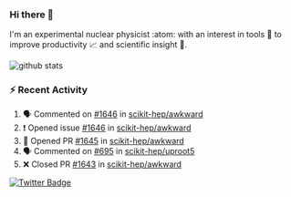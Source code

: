 ### Hi there 👋 

I'm an experimental nuclear physicist :atom: with an interest in tools :wrench: to improve productivity :chart_with_upwards_trend: and scientific insight :telescope:.

![github stats](https://github-readme-stats.vercel.app/api?username=agoose77&show_icons=true&hide_rank=true&hide_title=true&bg_color=30,e76445,904e95&text_color=efe3ec&icon_color=efe3ec)
<!--
**agoose77/agoose77** is a ✨ _special_ ✨ repository because its `README.md` (this file) appears on your GitHub profile.

Here are some ideas to get you started:

- 🔭 I’m currently working on ...
- 🌱 I’m currently learning ...
- 👯 I’m looking to collaborate on ...
- 🤔 I’m looking for help with ...
- 💬 Ask me about ...
- 📫 How to reach me: ...
- 😄 Pronouns: ...
- ⚡ Fun fact: ...
-->

### :zap: Recent Activity
<!--START_SECTION:activity-->
1. 🗣 Commented on [#1646](https://github.com/scikit-hep/awkward/issues/1646) in [scikit-hep/awkward](https://github.com/scikit-hep/awkward)
2. ❗️ Opened issue [#1646](https://github.com/scikit-hep/awkward/issues/1646) in [scikit-hep/awkward](https://github.com/scikit-hep/awkward)
3. 💪 Opened PR [#1645](https://github.com/scikit-hep/awkward/pull/1645) in [scikit-hep/awkward](https://github.com/scikit-hep/awkward)
4. 🗣 Commented on [#695](https://github.com/scikit-hep/uproot5/issues/695) in [scikit-hep/uproot5](https://github.com/scikit-hep/uproot5)
5. ❌ Closed PR [#1643](https://github.com/scikit-hep/awkward/pull/1643) in [scikit-hep/awkward](https://github.com/scikit-hep/awkward)
<!--END_SECTION:activity-->


[![Twitter Badge](https://img.shields.io/twitter/follow/agoose77?style=flat-square&logo=Twitter&logoColor=white&color=cornflowerblue)](https://twitter.com/agoose77)
